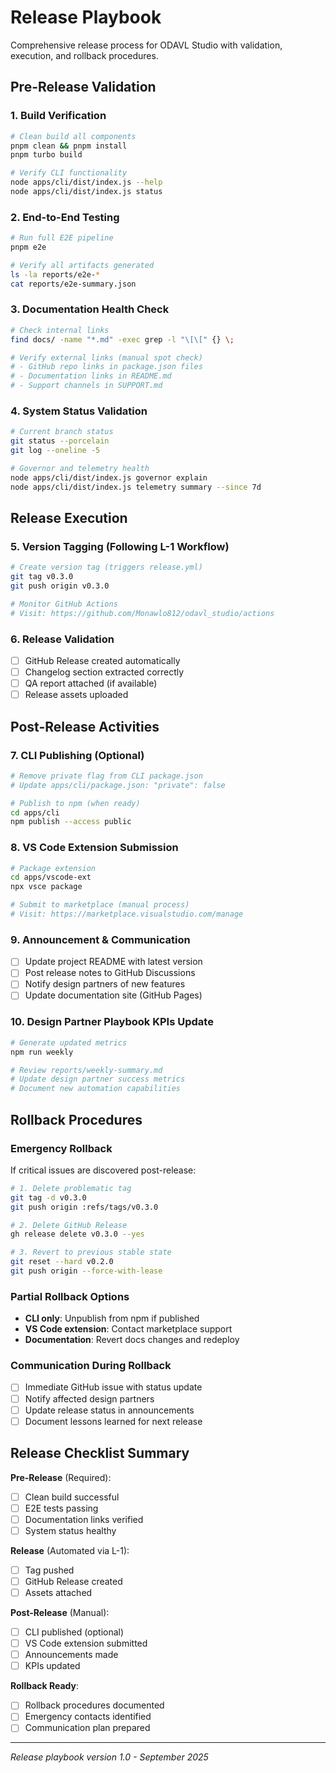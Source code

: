 # Release Playbook

Comprehensive release process for ODAVL Studio with validation, execution, and rollback procedures.

## Pre-Release Validation

### 1. Build Verification
```bash
# Clean build all components
pnpm clean && pnpm install
pnpm turbo build

# Verify CLI functionality
node apps/cli/dist/index.js --help
node apps/cli/dist/index.js status
```

### 2. End-to-End Testing
```bash
# Run full E2E pipeline
pnpm e2e

# Verify all artifacts generated
ls -la reports/e2e-*
cat reports/e2e-summary.json
```

### 3. Documentation Health Check
```bash
# Check internal links
find docs/ -name "*.md" -exec grep -l "\[\[" {} \;

# Verify external links (manual spot check)
# - GitHub repo links in package.json files
# - Documentation links in README.md
# - Support channels in SUPPORT.md
```

### 4. System Status Validation
```bash
# Current branch status
git status --porcelain
git log --oneline -5

# Governor and telemetry health
node apps/cli/dist/index.js governor explain
node apps/cli/dist/index.js telemetry summary --since 7d
```

## Release Execution

### 5. Version Tagging (Following L-1 Workflow)
```bash
# Create version tag (triggers release.yml)
git tag v0.3.0
git push origin v0.3.0

# Monitor GitHub Actions
# Visit: https://github.com/Monawlo812/odavl_studio/actions
```

### 6. Release Validation
- [ ] GitHub Release created automatically
- [ ] Changelog section extracted correctly
- [ ] QA report attached (if available)
- [ ] Release assets uploaded

## Post-Release Activities

### 7. CLI Publishing (Optional)
```bash
# Remove private flag from CLI package.json
# Update apps/cli/package.json: "private": false

# Publish to npm (when ready)
cd apps/cli
npm publish --access public
```

### 8. VS Code Extension Submission
```bash
# Package extension
cd apps/vscode-ext
npx vsce package

# Submit to marketplace (manual process)
# Visit: https://marketplace.visualstudio.com/manage
```

### 9. Announcement & Communication
- [ ] Update project README with latest version
- [ ] Post release notes to GitHub Discussions
- [ ] Notify design partners of new features
- [ ] Update documentation site (GitHub Pages)

### 10. Design Partner Playbook KPIs Update
```bash
# Generate updated metrics
npm run weekly

# Review reports/weekly-summary.md
# Update design partner success metrics
# Document new automation capabilities
```

## Rollback Procedures

### Emergency Rollback
If critical issues are discovered post-release:

```bash
# 1. Delete problematic tag
git tag -d v0.3.0
git push origin :refs/tags/v0.3.0

# 2. Delete GitHub Release
gh release delete v0.3.0 --yes

# 3. Revert to previous stable state
git reset --hard v0.2.0
git push origin --force-with-lease
```

### Partial Rollback Options
- **CLI only**: Unpublish from npm if published
- **VS Code extension**: Contact marketplace support
- **Documentation**: Revert docs changes and redeploy

### Communication During Rollback
- [ ] Immediate GitHub issue with status update
- [ ] Notify affected design partners
- [ ] Update release status in announcements
- [ ] Document lessons learned for next release

## Release Checklist Summary

**Pre-Release** (Required):
- [ ] Clean build successful
- [ ] E2E tests passing
- [ ] Documentation links verified
- [ ] System status healthy

**Release** (Automated via L-1):
- [ ] Tag pushed
- [ ] GitHub Release created
- [ ] Assets attached

**Post-Release** (Manual):
- [ ] CLI published (optional)
- [ ] VS Code extension submitted
- [ ] Announcements made
- [ ] KPIs updated

**Rollback Ready**:
- [ ] Rollback procedures documented
- [ ] Emergency contacts identified
- [ ] Communication plan prepared

---

*Release playbook version 1.0 - September 2025*